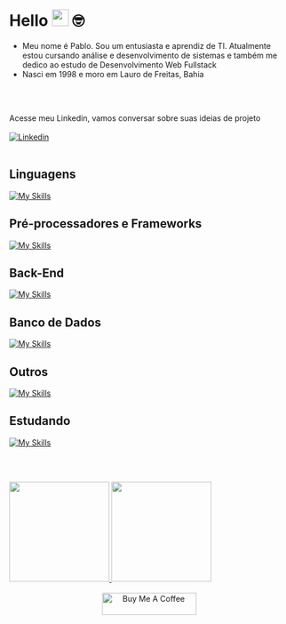 # Hello <img src="https://media.giphy.com/media/hvRJCLFzcasrR4ia7z/giphy.gif" width="30"> 🤓
<ul>
  <li>Meu nome é Pablo. Sou um entusiasta e aprendiz de TI. Atualmente estou cursando análise e desenvolvimento de sistemas e também me dedico ao estudo de Desenvolvimento Web Fullstack</li>
  <li>Nasci em 1998 e moro em Lauro de Freitas, Bahia</li>
 
</ul>
<br><br>

Acesse meu Linkedin, vamos conversar sobre suas ideias de projeto <br><br>
<a href="https://www.linkedin.com/in/pablosantos-cg/" target="_blank">
  <img align="center" src="https://img.shields.io/badge/LinkedIn-0077B5?style=for-the-badge&logo=linkedin&logoColor=white" alt="Linkedin"/>
</a>
<br><br>

## Linguagens
[![My Skills](https://skillicons.dev/icons?i=html,css,js,ts&theme=dark)](https://skillicons.dev)<br>

## Pré-processadores e Frameworks
[![My Skills](https://skillicons.dev/icons?i=sass,bootstrap,tailwind,react,next&theme=dark)](https://skillicons.dev)<br>

## Back-End
[![My Skills](https://skillicons.dev/icons?i=nodejs,express,sequelize&theme=dark)](https://skillicons.dev)<br>

## Banco de Dados
[![My Skills](https://skillicons.dev/icons?i=postgresql,mongodb&theme=dark)](https://skillicons.dev)<br>

## Outros
[![My Skills](https://skillicons.dev/icons?i=git,jest,figma,docker&theme=dark)](https://skillicons.dev)<br>


## Estudando
[![My Skills](https://skillicons.dev/icons?i=java,python&theme=dark)](https://skillicons.dev)<br>

<br><br>

<div align ="center" style="display: flex;">
  <a href="https://github.com/PabloSantos-CG?tab=repositories">
  <img height="180em" src="https://github-readme-stats.vercel.app/api?username=PabloSantos-CG&show_icons=true&theme=algolia&include_all_commits=true&count_private=true"/>
  <img height="180em" src="https://github-readme-stats.vercel.app/api/top-langs/?username=PabloSantos-CG&layout=compact&langs_count=7&theme=algolia"/>
</div>

<div align="center"><br>
  <img src="https://cdn.buymeacoffee.com/buttons/default-red.png" alt="Buy Me A Coffee" height="40" width="170">
</div>
